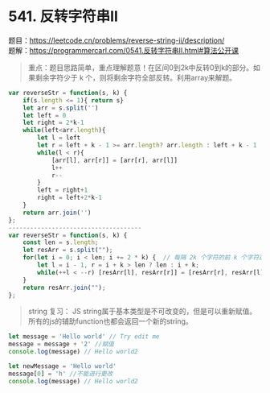 # 541. 反转字符串II
题目：https://leetcode.cn/problems/reverse-string-ii/description/    
题解：https://programmercarl.com/0541.反转字符串II.html#算法公开课   

> 重点：题目思路简单，重点理解题意！在区间0到2k中反转0到k的部分。如果剩余字符少于 k 个，则将剩余字符全部反转。利用array来解题。

```js
var reverseStr = function(s, k) {
    if(s.length <= 1){ return s}
    let arr = s.split('')
    let left = 0 
    let right = 2*k-1
    while(left<arr.length){
        let l = left
        let r = left + k - 1 >= arr.length? arr.length : left + k - 1
        while(l < r){
            [arr[l], arr[r]] = [arr[r], arr[l]]
            l++
            r--
        }
        left = right+1
        right = left+2*k-1
    }
    return arr.join('')
};
-------------------------------------
var reverseStr = function(s, k) {
    const len = s.length;
    let resArr = s.split(""); 
    for(let i = 0; i < len; i += 2 * k) {  // 每隔 2k 个字符的前 k 个字符进行反转
        let l = i - 1, r = i + k > len ? len : i + k;
        while(++l < --r) [resArr[l], resArr[r]] = [resArr[r], resArr[l]];
    }
    return resArr.join("");
};
```



> string 复习： JS string属于基本类型是不可改变的，但是可以重新赋值。所有的js的辅助function也都会返回一个新的string。
```js
let message = 'Hello world' // Try edit me
message = message + '2' //赋值 
console.log(message) // Hello world2

let newMessage = 'Hello world'
message[0] = 'h' //不能进行更改
console.log(message) // Hello world2
```

